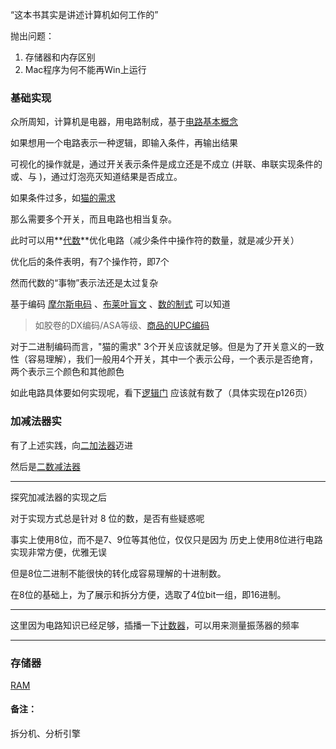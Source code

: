 “这本书其实是讲述计算机如何工作的”  



抛出问题：  

1. 存储器和内存区别  
2. Mac程序为何不能再Win上运行  



### 基础实现

众所周知，计算机是电器，用电路制成，基于[电路基本概念](电设备/电路基本概念.md)



如果想用一个电路表示一种逻辑，即输入条件，再输出结果

可视化的操作就是，通过开关表示条件是成立还是不成立 (并联、串联实现条件的或、与  )，通过灯泡亮灭知道结果是否成立。<br>

如果条件过多，如[猫的需求](猫)

那么需要多个开关，而且电路也相当复杂。

此时可以用**[代数](代数.md)**优化电路（减少条件中操作符的数量，就是减少开关）

优化后的条件表明，有7个操作符，即7个

然而代数的“事物”表示法还是太过复杂



基于编码 [摩尔斯电码](莫尔斯电码.md) 、[布莱叶盲文](布莱叶盲文.md) 、[数的制式](数的制式/其他进制.md) 可以知道

> 如胶卷的DX编码/ASA等级、[商品的UPC编码](UPC原理.md)    

对于二进制编码而言，"猫的需求" 3个开关应该就足够。但是为了开关意义的一致性（容易理解），我们一般用4个开关，其中一个表示公母，一个表示是否绝育，两个表示三个颜色和其他颜色  

如此电路具体要如何实现呢，看下[逻辑门](电设备/电路升级1.md) 应该就有数了（具体实现在p126页）



### 加减法器实

有了上述实践，向[二加法器](加法器.md)迈进

然后是[二数减法器](减法器)



---

探究加减法器的实现之后

对于实现方式总是针对 8 位的数，是否有些疑惑呢

事实上使用8位，而不是7、9位等其他位，仅仅只是因为 历史上使用8位进行电路实现非常方便，优雅无误

但是8位二进制不能很快的转化成容易理解的十进制数。

在8位的基础上，为了展示和拆分方便，选取了4位bit一组，即16进制。

---

这里因为电路知识已经足够，插播一下[计数器](计数器.md)，可以用来测量振荡器的频率

---



### 存储器

[RAM](RAM.md)

#### 备注：

拆分机、分析引擎












